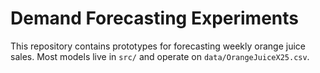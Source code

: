 # Demand Forecasting Experiments

This repository contains prototypes for forecasting weekly orange juice sales.
Most models live in `src/` and operate on `data/OrangeJuiceX25.csv`.
